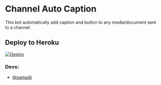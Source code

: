 # Channel Auto Caption 

This bot automatically add caption and button to any media/document sent to a channel.

## Deploy to Heroku

[![Deploy](https://www.herokucdn.com/deploy/button.svg)](https://heroku.com/deploy?template=https://github.com/Pachukk/ChannelAutoCaption)


### Devs: 
- [@samadii](https://github.com/samadii)
